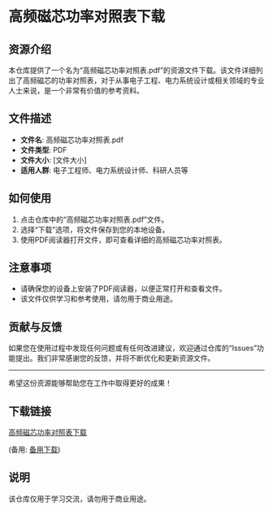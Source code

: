 # 高频磁芯功率对照表下载

## 资源介绍

本仓库提供了一个名为“高频磁芯功率对照表.pdf”的资源文件下载。该文件详细列出了高频磁芯的功率对照表，对于从事电子工程、电力系统设计或相关领域的专业人士来说，是一个非常有价值的参考资料。

## 文件描述

- **文件名**: 高频磁芯功率对照表.pdf
- **文件类型**: PDF
- **文件大小**: [文件大小]
- **适用人群**: 电子工程师、电力系统设计师、科研人员等

## 如何使用

1. 点击仓库中的“高频磁芯功率对照表.pdf”文件。
2. 选择“下载”选项，将文件保存到您的本地设备。
3. 使用PDF阅读器打开文件，即可查看详细的高频磁芯功率对照表。

## 注意事项

- 请确保您的设备上安装了PDF阅读器，以便正常打开和查看文件。
- 该文件仅供学习和参考使用，请勿用于商业用途。

## 贡献与反馈

如果您在使用过程中发现任何问题或有任何改进建议，欢迎通过仓库的“Issues”功能提出。我们非常感谢您的反馈，并将不断优化和更新资源文件。

---

希望这份资源能够帮助您在工作中取得更好的成果！

## 下载链接
[高频磁芯功率对照表下载](https://pan.quark.cn/s/d774d74a6adb) 

(备用: [备用下载](https://pan.baidu.com/s/1po6Yiya1LiiH_TPVrll98g?pwd=1234))

## 说明

该仓库仅用于学习交流，请勿用于商业用途。
